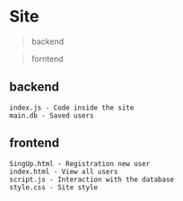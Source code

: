 Site
==========================================================

> backend

> forntend

backend
---------------------------------------------------------
```
index.js - Code inside the site
main.db - Saved users
```

frontend
---------------------------------------------------------
```
SingUp.html - Registration new user
index.html - View all users
script.js - Interaction with the database
style.css - Site style
```
